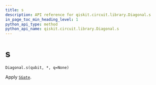 ```yaml
---
title: s
description: API reference for qiskit.circuit.library.Diagonal.s
in_page_toc_min_heading_level: 1
python_api_type: method
python_api_name: qiskit.circuit.library.Diagonal.s
---
```


# s

<span id="qiskit.circuit.library.Diagonal.s" />

`Diagonal.s(qubit, *, q=None)`

Apply [`SGate`](qiskit.circuit.library.SGate "qiskit.circuit.library.SGate").

